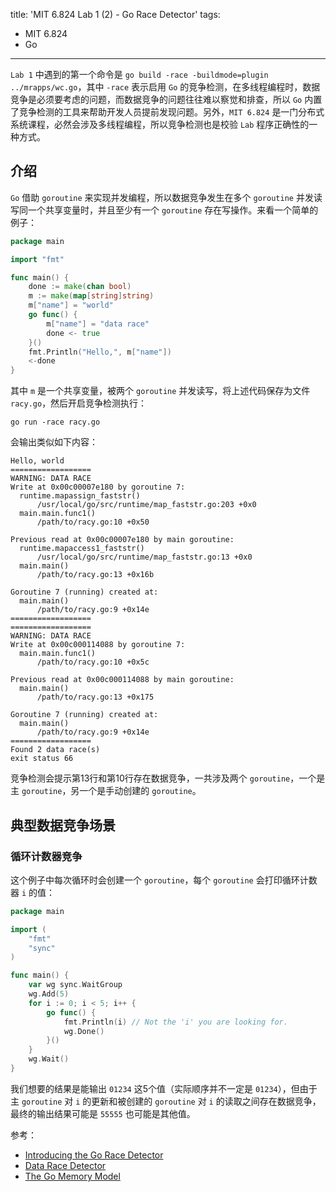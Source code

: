 title: 'MIT 6.824 Lab 1 (2) - Go Race Detector'
tags:
- MIT 6.824
- Go
---

`Lab 1` 中遇到的第一个命令是 `go build -race -buildmode=plugin ../mrapps/wc.go`，其中 `-race` 表示启用 `Go` 的竞争检测，在多线程编程时，数据竞争是必须要考虑的问题，而数据竞争的问题往往难以察觉和排查，所以 `Go` 内置了竞争检测的工具来帮助开发人员提前发现问题。另外，`MIT 6.824` 是一门分布式系统课程，必然会涉及多线程编程，所以竞争检测也是校验 `Lab` 程序正确性的一种方式。

## 介绍
`Go` 借助 `goroutine` 来实现并发编程，所以数据竞争发生在多个 `goroutine` 并发读写同一个共享变量时，并且至少有一个 `goroutine` 存在写操作。来看一个简单的例子：

```go
package main

import "fmt"

func main() {
    done := make(chan bool)
    m := make(map[string]string)
    m["name"] = "world"
    go func() {
        m["name"] = "data race"
        done <- true
    }()
    fmt.Println("Hello,", m["name"])
    <-done
}
```

其中 `m` 是一个共享变量，被两个 `goroutine` 并发读写，将上述代码保存为文件 `racy.go`，然后开启竞争检测执行：

```
go run -race racy.go
```

会输出类似如下内容：

```
Hello, world
==================
WARNING: DATA RACE
Write at 0x00c00007e180 by goroutine 7:
  runtime.mapassign_faststr()
      /usr/local/go/src/runtime/map_faststr.go:203 +0x0
  main.main.func1()
      /path/to/racy.go:10 +0x50

Previous read at 0x00c00007e180 by main goroutine:
  runtime.mapaccess1_faststr()
      /usr/local/go/src/runtime/map_faststr.go:13 +0x0
  main.main()
      /path/to/racy.go:13 +0x16b

Goroutine 7 (running) created at:
  main.main()
      /path/to/racy.go:9 +0x14e
==================
==================
WARNING: DATA RACE
Write at 0x00c000114088 by goroutine 7:
  main.main.func1()
      /path/to/racy.go:10 +0x5c

Previous read at 0x00c000114088 by main goroutine:
  main.main()
      /path/to/racy.go:13 +0x175

Goroutine 7 (running) created at:
  main.main()
      /path/to/racy.go:9 +0x14e
==================
Found 2 data race(s)
exit status 66
```

竞争检测会提示第13行和第10行存在数据竞争，一共涉及两个 `goroutine`，一个是主 `goroutine`，另一个是手动创建的 `goroutine`。

## 典型数据竞争场景
### 循环计数器竞争
这个例子中每次循环时会创建一个 `goroutine`，每个 `goroutine` 会打印循环计数器 `i` 的值：

```go
package main

import (
	"fmt"
	"sync"
)

func main() {
	var wg sync.WaitGroup
	wg.Add(5)
	for i := 0; i < 5; i++ {
		go func() {
			fmt.Println(i) // Not the 'i' you are looking for.
			wg.Done()
		}()
	}
	wg.Wait()
}
```

我们想要的结果是能输出 `01234` 这5个值（实际顺序并不一定是 `01234`），但由于主 `goroutine` 对 `i` 的更新和被创建的 `goroutine` 对 `i` 的读取之间存在数据竞争，最终的输出结果可能是 `55555` 也可能是其他值。

参考：

* [Introducing the Go Race Detector](https://go.dev/blog/race-detector)
* [Data Race Detector](https://go.dev/doc/articles/race_detector)
* [The Go Memory Model](https://go.dev/ref/mem)